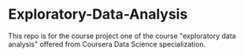 # Exploratory-Data-Analysis
This repo is for the course project one of the course "exploratory data analysis" offered from Coursera Data Science specialization.
